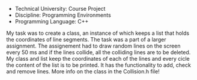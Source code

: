 * Technical University: Course Project
* Discipline: Programming Environments
* Programming Language: C++

My task was to create a class, an instance of which keeps a list that holds the coordinates of line segments. The task was a part of a larger assignment. The assignement had to draw random lines on the screen every 50 ms and if the lines collide, all the colliding lines are to be deleted. My class and list keep the coordinates of each of the lines and every cicle the content of the list is to be printed. It has the functionality to add, check and remove lines. More info on the class in the Collision.h file!